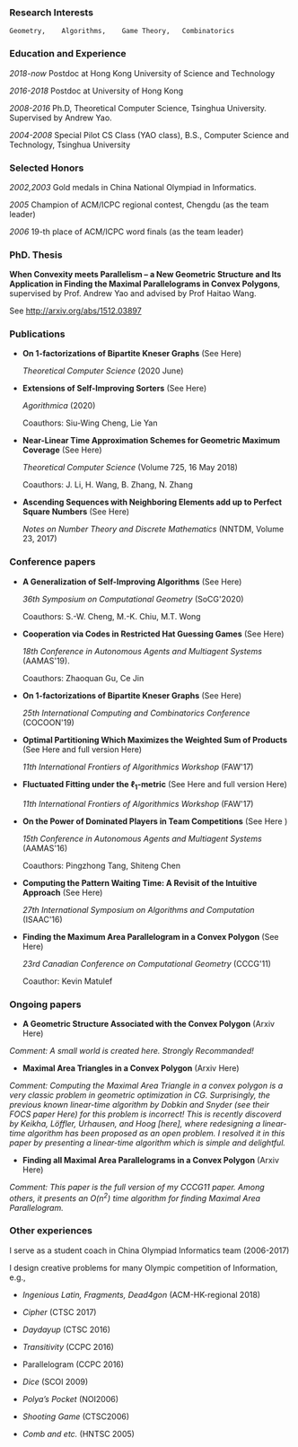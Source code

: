 
### Research Interests
    Geometry,    Algorithms,    Game Theory,   Combinatorics

### Education and Experience

*2018-now*           Postdoc at Hong Kong University of Science and Technology

*2016-2018*          Postdoc at University of Hong Kong

*2008-2016*          Ph.D, Theoretical Computer Science, Tsinghua University.  Supervised by Andrew Yao.

*2004-2008*          Special Pilot CS Class (YAO class), B.S., Computer Science and Technology, Tsinghua University

### Selected Honors

*2002,2003*         Gold medals in China National Olympiad in Informatics.

*2005*                   Champion of ACM/ICPC regional contest, Chengdu (as the team leader)

*2006*                   19-th place of ACM/ICPC word finals (as the team leader)

### PhD. Thesis
**When Convexity meets Parallelism – a New Geometric Structure and Its Application in Finding the Maximal Parallelograms in Convex Polygons**,
supervised by Prof. Andrew Yao and advised by Prof Haitao Wang.

See http://arxiv.org/abs/1512.03897

### Publications

- **On 1-factorizations of Bipartite Kneser Graphs**  (See Here)

  *Theoretical Computer Science* (2020 June)

- **Extensions of Self-Improving Sorters** (See Here)

  *Agorithmica* (2020)

  Coauthors: Siu-Wing Cheng, Lie Yan

- **Near-Linear Time Approximation Schemes for Geometric Maximum Coverage** (See Here)

  *Theoretical Computer Science*  (Volume 725, 16 May 2018)

  Coauthors: J. Li, H. Wang, B. Zhang, N. Zhang

- **Ascending Sequences with Neighboring Elements add up to Perfect Square Numbers**  (See Here)

  *Notes on Number Theory and Discrete Mathematics*  (NNTDM, Volume 23, 2017)
  
  
### Conference papers

- **A Generalization of Self-Improving Algorithms** (See Here)

  *36th Symposium on Computational Geometry* (SoCG'2020)

  Coauthors: S.-W. Cheng, M.-K. Chiu, M.T. Wong 

- **Cooperation via Codes in Restricted Hat Guessing Games** (See Here)

  *18th Conference in Autonomous Agents and Multiagent Systems* (AAMAS'19). 

  Coauthors: Zhaoquan Gu, Ce Jin

- **On 1-factorizations of Bipartite Kneser Graphs**  (See Here)

  *25th International Computing and Combinatorics Conference* (COCOON'19)

- **Optimal Partitioning Which Maximizes the Weighted Sum of Products** (See Here and full version Here)
 
  *11th International Frontiers of Algorithmics Workshop* (FAW'17)

- **Fluctuated Fitting under the $\ell_1$-metric** (See Here and full version Here)

  *11th  International Frontiers of Algorithmics Workshop* (FAW'17)

- **On the Power of Dominated Players in Team Competitions** (See Here )
  
  *15th Conference in Autonomous Agents and Multiagent Systems* (AAMAS'16)
  
  Coauthors: Pingzhong Tang, Shiteng Chen

- **Computing the Pattern Waiting Time: A Revisit of the Intuitive Approach** (See Here)

  *27th International Symposium on Algorithms and Computation* (ISAAC'16)

- **Finding the Maximum Area Parallelogram in a Convex Polygon** (See Here)

  *23rd Canadian Conference on Computational Geometry* (CCCG'11)

  Coauthor: Kevin Matulef
  

### Ongoing papers

- **A Geometric Structure Associated with the Convex Polygon**  (Arxiv Here)

*Comment: A small world is created here. Strongly Recommanded!*

- **Maximal Area Triangles in a Convex Polygon** (Arxiv Here)

*Comment: Computing the Maximal Area Triangle in a convex polygon is a very classic problem in geometric optimization in CG. Surprisingly, the previous known linear-time algorithm by Dobkin and Snyder (see their FOCS paper Here) for this problem is incorrect! This is recently discoverd by Keikha, Löffler, Urhausen, and Hoog [here], where redesigning a linear-time algorithm has been proposed as an open problem. I resolved it in this paper by presenting a linear-time algorithm which is simple and delightful.*

- **Finding all Maximal Area Parallelograms in a Convex Polygon**  (Arxiv Here)

*Comment: This paper is the full version of my CCCG11 paper.
Among others, it presents an $O(n^2)$ time algorithm for finding Maximal Area Parallelogram.*

### Other experiences

I serve as a student coach in China Olympiad Informatics team (2006-2017)

I design creative problems for many Olympic competition of Information, e.g.,

- *Ingenious Latin, Fragments, Dead4gon*          (ACM-HK-regional 2018)

- *Cipher*            (CTSC 2017)           

- *Daydayup*          (CTSC 2016)

- *Transitivity*      (CCPC 2016)

- Parallelogram       (CCPC 2016)

- *Dice*              (SCOI 2009)  

- *Polya’s Pocket*    (NOI2006)

- *Shooting Game*     (CTSC2006) 

- *Comb and etc.*     (HNTSC 2005)
                          
